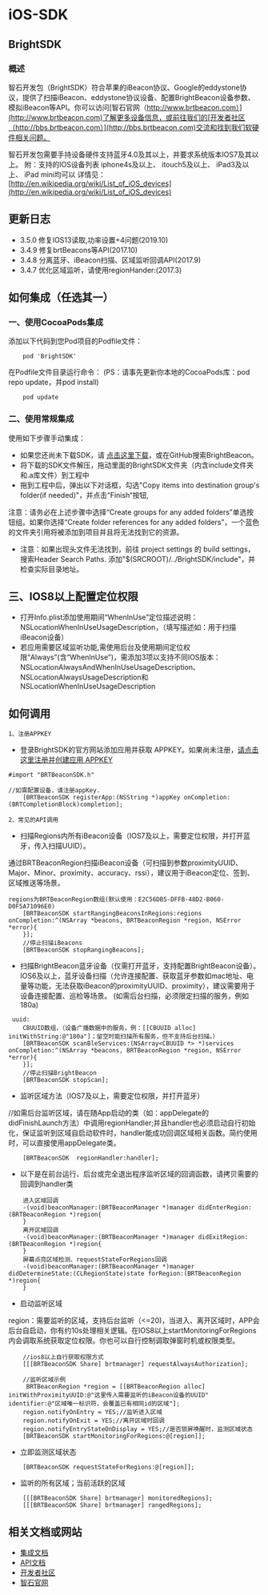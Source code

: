 iOS-SDK
=======

## BrightSDK
###  概述

智石开发包（BrightSDK）符合苹果的iBeacon协议、Google的eddystone协议，提供了扫描iBeacon、eddystone协议设备、配置BrightBeacon设备参数、模拟iBeacon等API。你可以访问[智石官网（http://www.brtbeacon.com）](http://www.brtbeacon.com)了解更多设备信息，或前往我们的[开发者社区（http://bbs.brtbeacon.com）](http://bbs.brtbeacon.com)交流和找到我们软硬件相关问题。

智石开发包需要手持设备硬件支持蓝牙4.0及其以上，并要求系统版本IOS7及其以上。
附：支持的IOS设备列表
iphone4s及以上、
itouch5及以上、
iPad3及以上、
iPad mini均可以
详情见：[http://en.wikipedia.org/wiki/List_of_iOS_devices](http://en.wikipedia.org/wiki/List_of_iOS_devices)

## 更新日志
 *  3.5.0 修复IOS13读取,功率设置+4问题(2019.10)
 *  3.4.9 修复brtBeacons等API(2017.10)
 *  3.4.8 分离蓝牙、iBeacon扫描、区域监听回调API(2017.9)
 *  3.4.7 优化区域监听，请使用regionHander:(2017.3)

## 如何集成（任选其一）
### 一、使用CocoaPods集成
添加以下代码到您Pod项目的Podfile文件：

```
	pod 'BrightSDK'
```
在Podfile文件目录运行命令：
(PS：请事先更新你本地的CocoaPods库：pod repo update，并pod install)

```
	pod update
```

### 二、使用常规集成

使用如下步骤手动集成：

- 如果您还尚未下载SDK，请 [点击这里下载](https://github.com/BrightBeacon/BrightBeacon_iOS_SDK)，或在GitHub搜索BrightBeacon。
- 将下载的SDK文件解压，拖动里面的BrightSDK文件夹（内含include文件夹和.a库文件）到工程中
- 拖到工程中后，弹出以下对话框，勾选"Copy items into destination group's folder(if needed)"，并点击“Finish“按钮,

注意：请务必在上述步骤中选择“Create groups for any added folders”单选按钮组。如果你选择“Create folder references for any added folders”，一个蓝色的文件夹引用将被添加到项目并且将无法找到它的资源。



- 注意：如果出现头文件无法找到，前往 project settings 的 build settings，搜索Header Search Paths. 添加"$(SRCROOT)/../BrightSDK/include"，并检查实际目录地址。

## 三、IOS8以上配置定位权限
* 打开Info.plist添加使用期间“WhenInUse”定位描述说明：NSLocationWhenInUseUsageDescription，（填写描述如：用于扫描iBeacon设备）
* 若应用需要区域监听功能,需使用后台及使用期间定位权限“Always”(含“WhenInUse”)，需添加3项以支持不同IOS版本：NSLocationAlwaysAndWhenInUseUsageDescription、NSLocationAlwaysUsageDescription和NSLocationWhenInUseUsageDescription

## 如何调用
`1、注册APPKEY`<br/>

- 登录BrightSDK的官方网站添加应用并获取 APPKEY。如果尚未注册，[请点击这里注册并创建应用 APPKEY](http://open.brtbeacon.com)

```
#import "BRTBeaconSDK.h"

//如需配置设备，请注册appKey.
	[BRTBeaconSDK registerApp:(NSString *)appKey onCompletion:(BRTCompletionBlock)completion];
```
`2、常见的API调用`<br/>

 - 扫描Regions内所有iBeacon设备（IOS7及以上，需要定位权限，并打开蓝牙，传入扫描UUID）。

通过BRTBeaconRegion扫描iBeacon设备（可扫描到参数proximityUUID、Major、Minor、proximity、accuracy、rssi），建议用于iBeacon定位、签到、区域推送等场景。

```
regions为BRTBeaconRegion数组(默认使用：E2C56DB5-DFFB-48D2-B060-D0F5A71096E0)
	[BRTBeaconSDK startRangingBeaconsInRegions:regions onCompletion:^(NSArray *beacons, BRTBeaconRegion *region, NSError *error){
	}];
	//停止扫描iBeacons
	[BRTBeaconSDK stopRangingBeacons];
```
 - 扫描BrightBeacon蓝牙设备（仅需打开蓝牙，支持配置BrightBeacon设备）。
IOS6及以上，蓝牙设备扫描（允许连接配置、获取蓝牙参数如mac地址、电量等功能，无法获取iBeacon的proximityUUID、proximity），建议需要用于设备连接配置、巡检等场景。
(如需后台扫描，必须限定扫描的服务，例如180a)

```
 uuid:
	CBUUID数组，（设备广播数据中的服务，例：[[CBUUID alloc] initWithString:@"180a"]；留空时能扫描所有服务，但不支持后台扫描。）
	[BRTBeaconSDK scanBleServices:(NSArray<CBUUID *> *)services onCompletion:^(NSArray *beacons, BRTBeaconRegion *region, NSError *error){
	}];
	//停止扫描BrightBeacon
	[BRTBeaconSDK stopScan];
```
 
 - 监听区域方法（IOS7及以上，需要定位权限，并打开蓝牙）

//如需后台监听区域，请在随App启动的类（如：appDelegate的didFinishLaunch方法）中调用regionHandler;并且handler也必须启动自行初始化，保证监听到区域自启动软件时，handler能成功回调区域相关函数。简约使用时，可以直接使用appDelegate类。

```
	[BRTBeaconSDK  regionHandler:handler];
```

 * 以下是在前台运行、后台或完全退出程序监听区域的回调函数，请拷贝需要的回调到handler类

```
	进入区域回调
	-(void)beaconManager:(BRTBeaconManager *)manager didEnterRegion:(BRTBeaconRegion *)region{
	}
	离开区域回调
	-(void)beaconManager:(BRTBeaconManager *)manager didExitRegion:(BRTBeaconRegion *)region{
	}
	屏幕点亮区域检测、requestStateForRegions回调
	-(void)beaconManager:(BRTBeaconManager *)manager didDetermineState:(CLRegionState)state forRegion:(BRTBeaconRegion *)region{
	}
```
- 启动监听区域

 region：需要监听的区域，支持后台监听（<=20)，当进入、离开区域时，APP会后台自启动，你有约10s处理相关逻辑。在IOS8以上startMonitoringForRegions内会调取系统获取定位权限。你也可以自行控制调取弹窗时机或权限类型。
 
```
 	//ios8以上自行获取权限方式
 	[[[BRTBeaconSDK Share] brtmanager] requestAlwaysAuthorization];
```

```
	//监听区域示例
     BRTBeaconRegion *region = [[BRTBeaconRegion alloc] initWithProximityUUID:@"这里传人需要监听的iBeacon设备的UUID" identifier:@"区域唯一标识符，会覆盖已有相同id的区域"];
    region.notifyOnEntry = YES;//监听进入区域
    region.notifyOnExit = YES;//离开区域时回调
    region.notifyEntryStateOnDisplay = YES;//是否锁屏唤醒时，监测区域状态
    [BRTBeaconSDK startMonitoringForRegions:@[region]];
```
 
 - 立即监测区域状态
 
```
    [BRTBeaconSDK requestStateForRegions:@[region]];
```
- 监听的所有区域；当前活跃的区域

```
	[[[BRTBeaconSDK Share] brtmanager] monitoredRegions];
	[[[BRTBeaconSDK Share] brtmanager] rangedRegions];
```
## 相关文档或网站
* [集成文档](https://github.com/BrightBeacon/BrightBeacon_iOS_SDK)
* [API文档](http://brightbeacon.github.io/BrightBeacon_iOS_SDK)
* [开发者社区](http://bbs.brtbeacon.com)
* [智石官网](http://www.brtbeacon.com)
